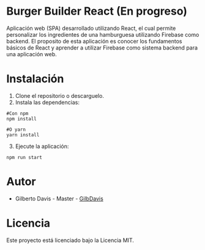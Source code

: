# **Burger Builder React** (En progreso)

Aplicación web (SPA) desarrollado utilizando React, el cual permite personalizar los ingredientes de una hamburguesa utilizando Firebase como backend.
El proposito de esta aplicación es conocer los fundamentos básicos de React y aprender a utilizar Firebase como sistema backend para una aplicación web.

# Instalación
1. Clone el repositorio o descarguelo.
2. Instala las dependencias:
```
#Con npm
npm install

#O yarn
yarn install
```

3. Ejecute la aplicación:
```
npm run start
```
# Autor
* Gilberto Davis - Master - [GilbDavis](https://github.com/GilbDavis)

# Licencia
Este proyecto está licenciado bajo la Licencia MIT.